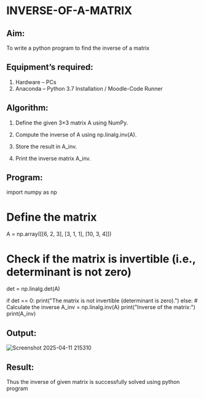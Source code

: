 # INVERSE-OF-A-MATRIX
## Aim:
To write a python program to find the inverse of a matrix
## Equipment’s required:
1. 	Hardware – PCs
2. 	Anaconda – Python 3.7 Installation / Moodle-Code Runner
## Algorithm:
1. Define the given 3×3 matrix A using NumPy.

2. Compute the inverse of A using np.linalg.inv(A).

3. Store the result in A_inv.

4. Print the inverse matrix A_inv. 

## Program:
import numpy as np

# Define the matrix
A = np.array([[6, 2, 3],
              [3, 1, 1],
              [10, 3, 4]])

# Check if the matrix is invertible (i.e., determinant is not zero)
det = np.linalg.det(A)

if det == 0:
    print("The matrix is not invertible (determinant is zero).")
else:
    # Calculate the inverse
    A_inv = np.linalg.inv(A)
    print("Inverse of the matrix:")
    print(A_inv)

## Output:
![Screenshot 2025-04-11 215310](https://github.com/user-attachments/assets/24fbfbc0-e221-41e0-82bc-8eb9d59a77f0)


## Result:
Thus the inverse of given matrix is successfully solved using python program

